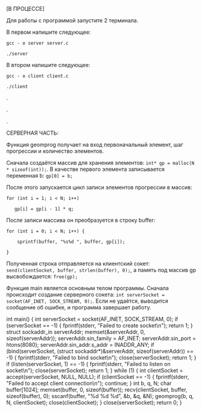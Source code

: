 [В ПРОЦЕССЕ]

Для работы c программой запустите 2 терминала.

В первом напишите следующее:

`gcc - o server server.c`

`./server`

В втором напишите следующее:

`gcc - o client client.c`

`./client`

.

.

.

СЕРВЕРНАЯ ЧАСТЬ:

Функция geomprog получает на вход первоначальный элемент, шаг прогрессии и количество элементов.

Сначала создаётся массив для хранения элементов: `int* gp = malloc(N * sizeof(int));`. В качестве первого элемента записывается переменная b: `gp[0] = b;`

После этого запускается цикл записи элементов прогрессии в массив:

`for (int i = 1; i < N; i++)`

`   gp[i] = gp[i - 1] * q;`

После записи массива он преобразуется в строку buffer:

`for (int i = 0; i < N; i++) {`

`    sprintf(buffer, "%s%d ", buffer, gp[i]);`

`}`

Полученная строка отправляется на клиентский сокет: `send(clientSocket, buffer, strlen(buffer), 0);`, а память под массив gp высвобождается: `free(gp);`

Функция main является основным телом программы. Сначала происходит создание серверного сокета: `int serverSocket = socket(AF_INET, SOCK_STREAM, 0);`. Если не удаётся, выводится сообщение об ошибке, и программа завершает работу.


int main() {
 int serverSocket = socket(AF_INET, SOCK_STREAM, 0);
 if (serverSocket == -1) {
 fprintf(stderr, "Failed to create socket\n");
 return 1;
 }
 struct sockaddr_in serverAddr;
 memset(&serverAddr, 0, sizeof(serverAddr));
 serverAddr.sin_family = AF_INET;
 serverAddr.sin_port = htons(8080);
 serverAddr.sin_addr.s_addr = INADDR_ANY;
 if (bind(serverSocket, (struct sockaddr*)&serverAddr, sizeof(serverAddr)) == -1) {
 fprintf(stderr, "Failed to bind socket\n");
 close(serverSocket);
 return 1;
 }
 if (listen(serverSocket, 1) == -1) {
 fprintf(stderr, "Failed to listen on socket\n");
 close(serverSocket);
 return 1;
 }
 while (1) {
 int clientSocket = accept(serverSocket, NULL, NULL);
 if (clientSocket == -1) {
 fprintf(stderr, "Failed to accept client connection\n");
 continue;
 }
 int b, q, N;
 char buffer[1024];
 memset(buffer, 0, sizeof(buffer));
 recv(clientSocket, buffer, sizeof(buffer), 0);
 sscanf(buffer, "%d %d %d", &b, &q, &N);
 geomprog(b, q, N, clientSocket);
 close(clientSocket);
 }
 close(serverSocket);
 return 0;
}



























